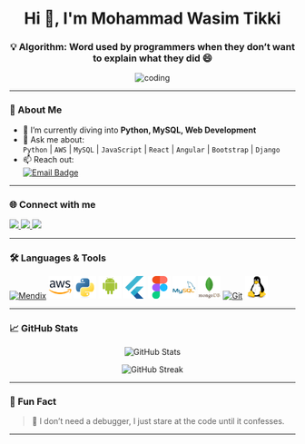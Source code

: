 <h1 align="center">Hi 👋, I'm Mohammad Wasim Tikki</h1> 

<h3 align="center">💡 Algorithm: Word used by programmers when they don’t want to explain what they did 😄</h3>

<p align="center">
  <img src="https://user-images.githubusercontent.com/55389276/140866485-8fb1c876-9a8f-4d6a-98dc-08c4981eaf70.gif" width="400" alt="coding" />
</p>

---

### 🚀 About Me

- 🌱 I’m currently diving into **Python, MySQL, Web Development**
- 💬 Ask me about:  
  <code>Python</code> | <code>AWS</code> | <code>MySQL</code> | <code>JavaScript</code> | <code>React</code> | <code>Angular</code> | <code>Bootstrap</code> | <code>Django</code>
- 📫 Reach out:  
  <a href="mailto:m.wasimtikki@gmail.com"><img src="https://img.shields.io/badge/Gmail-D14836?style=flat-square&logo=gmail&logoColor=white" alt="Email Badge"/></a>

---

### 🌐 Connect with me

<p align="left">
  <a href="https://twitter.com/tikkiwasim" target="_blank">
    <img src="https://img.shields.io/badge/Twitter-%231DA1F2.svg?style=flat&logo=twitter&logoColor=white" />
  </a>
  <a href="https://www.linkedin.com/in/mohammad-wasim-tikki/" target="_blank">
    <img src="https://img.shields.io/badge/LinkedIn-%230077B5.svg?style=flat&logo=linkedin&logoColor=white" />
  </a>
  <a href="https://instagram.com/wasim_tikki" target="_blank">
    <img src="https://img.shields.io/badge/Instagram-%23E4405F.svg?style=flat&logo=instagram&logoColor=white" />
  </a>
</p>

---

### 🛠️ Languages & Tools

<p align="left">
  <a href="https://www.mendix.com/" target="_blank"><img src="https://cdn.brandfetch.io/idBxdmVdhR/w/820/h/246/theme/dark/logo.png?c=1dxbfHSJFAPEGdCLU4o5B" width="60" height="40" alt="Mendix"/></a>
  <a href="https://aws.amazon.com/" target="_blank"><img src="https://raw.githubusercontent.com/devicons/devicon/master/icons/amazonwebservices/amazonwebservices-original-wordmark.svg" width="40" height="40" alt="AWS"/></a>
  <a href="https://www.python.org" target="_blank"><img src="https://raw.githubusercontent.com/devicons/devicon/master/icons/python/python-original.svg" width="40" height="40" alt="Python"/></a>
  <a href="https://developer.android.com" target="_blank"><img src="https://raw.githubusercontent.com/devicons/devicon/master/icons/android/android-original-wordmark.svg" width="40" height="40" alt="Android"/></a>
  <a href="https://flutter.dev" target="_blank"><img src="https://raw.githubusercontent.com/devicons/devicon/master/icons/flutter/flutter-original.svg" width="40" height="40" alt="Flutter"/></a>
  <a href="https://www.figma.com/" target="_blank"><img src="https://raw.githubusercontent.com/devicons/devicon/master/icons/figma/figma-original.svg" width="40" height="40" alt="UI/UX"/></a>
  <a href="https://www.mysql.com/" target="_blank"><img src="https://raw.githubusercontent.com/devicons/devicon/master/icons/mysql/mysql-original-wordmark.svg" width="40" height="40" alt="MySQL"/></a>
  <a href="https://www.mongodb.com/" target="_blank"><img src="https://raw.githubusercontent.com/devicons/devicon/master/icons/mongodb/mongodb-original-wordmark.svg" width="40" height="40" alt="MongoDB"/></a>
  <a href="https://git-scm.com/" target="_blank"><img src="https://www.vectorlogo.zone/logos/git-scm/git-scm-icon.svg" width="40" height="40" alt="Git"/></a>
  <a href="https://www.linux.org/" target="_blank"><img src="https://raw.githubusercontent.com/devicons/devicon/master/icons/linux/linux-original.svg" width="40" height="40" alt="Linux"/></a>
</p>




---

### 📈 GitHub Stats

<p align="center">
  <img src="https://github-readme-stats.vercel.app/api?username=wasimtikki&show_icons=true&theme=radical" alt="GitHub Stats" />
</p>

<p align="center">
  <img src="https://github-readme-streak-stats.herokuapp.com/?user=wasimtikki&theme=radical" alt="GitHub Streak" />
</p>

---

### 🎯 Fun Fact
> 🧠 I don’t need a debugger, I just stare at the code until it confesses.

---

